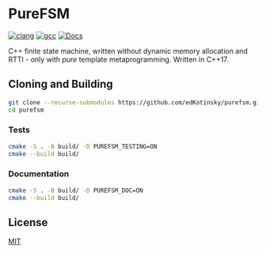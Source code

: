 # PureFSM

[![clang](https://github.com/edKotinsky/purefsm/actions/workflows/clang.yml/badge.svg)](https://github.com/edKotinsky/purefsm/actions/workflows/clang.yml)
 [![gcc](https://github.com/edKotinsky/purefsm/actions/workflows/gcc.yml/badge.svg)](https://github.com/edKotinsky/purefsm/actions/workflows/gcc.yml)
 [![Docs](https://github.com/edKotinsky/purefsm/actions/workflows/docs.yml/badge.svg)](https://github.com/edKotinsky/purefsm/actions/workflows/docs.yml)

C++ finite state machine, written without dynamic memory allocation and RTTI -
only with _pure_ template metaprogramming. Written in C++17.

## Cloning and Building

```sh
git clone --recurse-submodules https://github.com/edKotinsky/purefsm.git
cd purefsm
```

### Tests

```sh
cmake -S . -B build/ -D PUREFSM_TESTING=ON
cmake --build build/
```

### Documentation

```sh
cmake -S . -B build/ -D PUREFSM_DOC=ON
cmake --build build/
```

## License

[MIT](./LICENSE)
